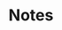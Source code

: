 ---
title: Notes
photograph:
  file: $D50_1420.jpg
  name: Rhine Locks II
  socialmedia: /static/images/social-media/$Notes-2027.png
---